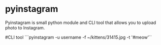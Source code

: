 # pyinstagram
Pyinstagram is small python module and CLI tool that allows you to upload photo to Instagram.

#CLI tool
```pyinstagram -u username -f ~/kittens/31415.jpg -t '#meow'``
